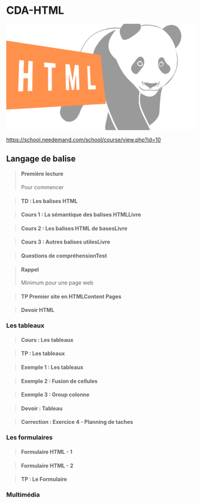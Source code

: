# CDA-HTML 
![coursJava](https://raw.githubusercontent.com/lauree-p/cda-html/main/assets/coursHTML.png)

https://school.needemand.com/school/course/view.php?id=10

## Langage de balise



>#### Première lecture
> Pour commencer

>#### TD : Les balises HTML

>#### Cours 1 : La sémantique des balises HTMLLivre

>#### Cours 2 : Les balises HTML de basesLivre

>#### Cours 3 : Autres balises utilesLivre

>#### Questions de compréhensionTest

>#### Rappel
> Minimum pour une page web

>#### TP Premier site en HTMLContent Pages

>#### Devoir HTML

### Les tableaux

>#### Cours : Les tableaux

>#### TP : Les tableaux

>#### Exemple 1 : Les tableaux

>#### Exemple 2 : Fusion de cellules

>#### Exemple 3 : Group colonne

>#### Devoir : Tableau

>#### Correction : Exercice 4 - Planning de taches

### Les formulaires

>#### Formulaire HTML - 1 

>#### Formulaire HTML - 2

>#### TP : Le Formulaire

### Multimédia
